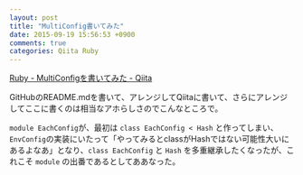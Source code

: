 ```yaml
---
layout: post
title: "MultiConfig書いてみた"
date: 2015-09-19 15:56:53 +0900
comments: true
categories: Qiita Ruby
---
```


[Ruby - MultiConfigを書いてみた - Qiita](http://qiita.com/PharaohKJ/items/d166f0165aff99a3a996)

GitHubのREADME.mdを書いて、アレンジしてQiitaに書いて、さらにアレンジしてここに書くのは相当なアホらしさのでこんなところで。

`module EachConfig`が、最初は `class EachConfig < Hash` と作ってしまい、`EnvConfig`の実装にいたって「やってみるとclassがHashではない可能性大いにあるよなあ」となり、`class EachConfig` と `Hash` を多重継承したくなったが、これこそ `module` の出番であるとしてああなった。
